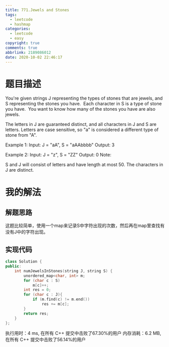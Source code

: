 ```yaml
---
title: 771.Jewels and Stones
tags:
  - leetcode
  - hashmap
categories:
  - leetcode
  - easy
copyright: true
comments: true
abbrlink: 2189086012
date: 2020-10-02 22:46:17
---
```

# 题目描述
You're given strings J representing the types of stones that are jewels, and S representing the stones you have.  Each character in S is a type of stone you have.  You want to know how many of the stones you have are also jewels.

The letters in J are guaranteed distinct, and all characters in J and S are letters. Letters are case sensitive, so "a" is considered a different type of stone from "A".

Example 1:
Input: J = "aA", S = "aAAbbbb"
Output: 3

Example 2:
Input: J = "z", S = "ZZ"
Output: 0
Note:

S and J will consist of letters and have length at most 50.
The characters in J are distinct.


# 我的解法
## 解题思路
这题比较简单，使用一个map来记录S中字符出现的次数，然后再在map里查找有没有J中的字符出现。
## 实现代码
```C++
class Solution {
public:
    int numJewelsInStones(string J, string S) {
        unordered_map<char, int> m;
        for (char c : S)
            m[c]++;
        int res = 0;
        for (char c : J){
            if (m.find(c) != m.end())
                res += m[c];
        }
        return res;
    }
};
```

执行用时：4 ms, 在所有 C++ 提交中击败了67.30%的用户
内存消耗：6.2 MB, 在所有 C++ 提交中击败了56.14%的用户